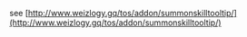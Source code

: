 see [http://www.weizlogy.gq/tos/addon/summonskilltooltip/](http://www.weizlogy.gq/tos/addon/summonskilltooltip/) 